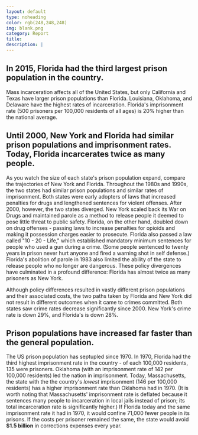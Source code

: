 ```yaml
---
layout: default
type: noheading
color: rgb(248,248,248)
img: blank.png
category: Report
title:
description: |
---
```


## In 2015, Florida had the third largest prison population in the country.
Mass incarceration affects all of the United States, but only California
and Texas have larger prison populations than Florida. Louisiana, Oklahoma,
and Delaware have the highest rates of incarceration. Florida's imprisonment rate
(500 prisoners per 100,000 residents of all ages) is 20% higher than the
national average.

## Until 2000, New York and Florida had similar prison populations and imprisonment rates. Today, Florida incarcerates twice as many people.
As you watch the size of each state's prison population expand,
compare the trajectories of New York and Florida. Throughout the 1980s and 1990s,
the two states had similar prison populations and similar rates of imprisonment.
Both states were early adopters of laws that increased penalties for drugs
and lengthened sentences for violent offenses. After 2000, however, the
two states diverged. New York scaled back its War on Drugs and maintained
parole as a method to release people it deemed to pose little threat to
public safety. Florida, on the other hand, doubled down on drug offenses -
passing laws to increase penalties for opioids and making it possession
charges easier to prosecute. Florida also passed a law called "10 - 20 - Life,"
which established mandatory minimum sentences for people who used a gun
during a crime. (Some people sentenced to twenty years in prison
never hurt anyone and fired a warning shot in self defense.) Florida's abolition
of parole in 1983 also limited the ability of the state to release people
who no longer are dangerous. These policy divergences have culminated
in a profound difference: Florida has almost twice as many prisoners
as New York.

Although policy differences resulted in vastly different prison populations
and their associated costs, the two paths taken by Florida and New York
did not result in different outcomes when it came to crimes committed.
Both states saw crime rates decrease significantly since 2000. New York's
crime rate is down 29%, and Florida's is down 28%.

## Prison populations have increased far faster than the general population.
The US prison population has septupled since 1970. In 1970, Florida
had the third highest imprisonment rate in the country -
of each 100,000 residents, 135 were prisoners. Oklahoma (with an imprisonment rate of 142
per 100,000 residents) led the nation in imprisonment. Today, Massachusetts, the state
 with the the country's _lowest_ imprisonment (146 per 100,000 residents) has
a higher imprisonment rate than Oklahoma had in 1970. (It is worth noting
that Massachusetts' imprisonment rate is deflated because it
sentences many people to incarceration in local jails instead of prison;
its total incarceration rate is significantly higher.) If Florida today
and the same imprisonment rate it had in 1970, it would confine 71,000 fewer
people in its prisons. If the costs per prisoner remained the same, the state
would avoid **$1.5 billion** in corrections expenses every year.
